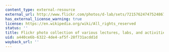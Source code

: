 ```yaml
---
content_type: external-resource
external_url: http://www.flickr.com/photos/d-lab/sets/72157624747524867/
has_external_license_warning: true
license: https://en.wikipedia.org/wiki/All_rights_reserved
status: ''
title: Flickr photo collection of various lectures, labs, and activities
uid: a440ce6b-6322-4de4-af5f-28f731acdd1d
wayback_url: ''
---
```

